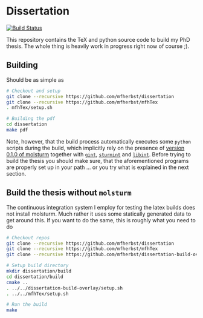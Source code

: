 # Dissertation
[![Build Status](https://travis-ci.com/mfherbst/dissertation.svg?token=mMrhPoF738uUamSScbrZ&branch=master)](https://travis-ci.com/mfherbst/dissertation)

This repository contains the TeX and python source code to build
my PhD thesis.
The whole thing is heavily work in progress right now of course ;).

## Building
Should be as simple as
```sh
# Checkout and setup
git clone --recursive https://github.com/mfherbst/dissertation
git clone --recursive https://github.com/mfherbst/mfhTex
. mfhTex/setup.sh

# Building the pdf
cd dissertation
make pdf
```

Note, however, that the build process automatically executes
some `python` scripts during the build, which implicitly rely
on the presence of
[version 0.1.0 of molsturm](https://github.com/molsturm/molsturm/releases/tag/v0.1.0)
together with [`gint`](https://molsturm.org/gint),
[`sturmint`](https://molsturm.org/sturmint) and
[`libint`](https://github.com/evaleev/libint).
Before trying to build the thesis you should make sure,
that the aforementioned programs are properly set up
in your path
... or you try what is explained in the next section.

## Build the thesis without `molsturm`
The continuous integration system I employ for testing the latex builds
does not install molsturm. Much rather it uses some statically generated data
to get around this.
If you want to do the same, this is roughly what you need to do
```sh
# Checkout repos
git clone --recursive https://github.com/mfherbst/dissertation
git clone --recursive https://github.com/mfherbst/mfhTex
git clone --recursive https://github.com/mfherbst/dissertation-build-overlay

# Setup build directory
mkdir dissertation/build
cd dissertation/build
cmake ..
. ../../dissertation-build-overlay/setup.sh
. ../../mfhTex/setup.sh

# Run the build
make
```
